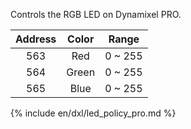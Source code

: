 Controls the RGB LED on Dynamixel PRO.

| Address | Color | Range |
| :-----: | :---: | :---: |
|563|Red|0 ~ 255|
|564|Green|0 ~ 255|
|565|Blue|0 ~ 255|

{% include en/dxl/led_policy_pro.md %}
